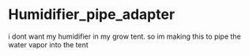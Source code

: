 # Humidifier_pipe_adapter
 i dont want my humidifier in my grow tent. so im making this to pipe the water vapor into the tent

